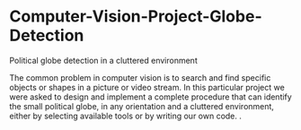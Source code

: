 # Computer-Vision-Project-Globe-Detection
Political globe detection in a cluttered environment

The common problem in computer vision is to search and find specific objects or shapes in a picture or video stream. In this particular project we were asked to design and implement a complete procedure that can identify the small political globe, in any orientation and a cluttered environment, either by selecting available tools or by writing our own code. 
.

